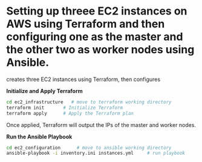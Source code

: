 # Setting up threee EC2 instances on AWS using Terraform and then configuring one as the master and the other two as worker nodes using Ansible.

creates three EC2 instances using Terraform, then configures 

**Initialize and Apply Terraform**
```bash
cd ec2_infrastructure   # move to terraform working directory
terraform init       # Initialize Terraform
terraform apply      # Apply the Terraform plan
```
Once applied, Terraform will output the IPs of the master and worker nodes.

**Run the Ansible Playbook**
```bash
cd ec2_configuration      # move to ansible working directory
ansible-playbook -i inventory.ini instances.yml     # run playbook
```

